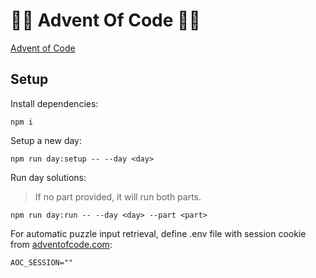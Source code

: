 # 🎅🎄 Advent Of Code 🎄🎅

[Advent of Code](https://adventofcode.com/)

## Setup

Install dependencies:

```
npm i
```

Setup a new day:

```
npm run day:setup -- --day <day>
```

Run day solutions:

> If no part provided, it will run both parts.

```
npm run day:run -- --day <day> --part <part>
```

For automatic puzzle input retrieval, define .env file with session cookie from [adventofcode.com](https://adventofcode.com/):

```
AOC_SESSION=""
```

